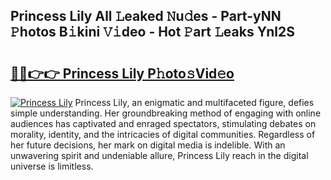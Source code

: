 ## Princess Lily All 𝙻eaked 𝙽u𝚍es - Part-yNN 𝙿hotos B𝚒kini 𝚅𝚒deo - Hot 𝙿art 𝙻eaks Ynl2S

# <h2><a href="http://ld78svw.urlbe.top/?page=Princess+Lily">🔗🔗👉👉 Princess Lily P𝚑oto𝚜Vid𝚎o</a></h2>

[![Princess Lily](https://i.imgur.com/eBuTRDB.gif)](http://ld78svw.urlbe.top/?page=Princess+Lily)
Princess Lily, an enigmatic and multifaceted figure, defies simple understanding. Her groundbreaking method of engaging with online audiences has captivated and enraged spectators, stimulating debates on morality, identity, and the intricacies of digital communities. Regardless of her future decisions, her mark on digital media is indelible. With an unwavering spirit and undeniable allure, Princess Lily reach in the digital universe is limitless.
